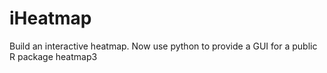 # iHeatmap
Build an interactive heatmap. 
Now use python to provide a GUI for a public R package heatmap3
